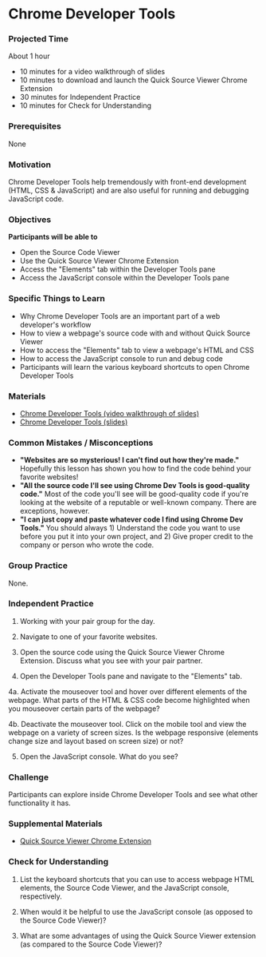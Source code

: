 # Chrome Developer Tools

### Projected Time

About 1 hour

- 10 minutes for a video walkthrough of slides
- 10 minutes to download and launch the Quick Source Viewer Chrome Extension
- 30 minutes for Independent Practice
- 10 minutes for Check for Understanding

### Prerequisites

None

### Motivation

Chrome Developer Tools help tremendously with front-end development (HTML, CSS & JavaScript) and are also useful for running and debugging JavaScript code.

### Objectives

**Participants will be able to**

- Open the Source Code Viewer
- Use the Quick Source Viewer Chrome Extension
- Access the "Elements" tab within the Developer Tools pane
- Access the JavaScript console within the Developer Tools pane

### Specific Things to Learn

- Why Chrome Developer Tools are an important part of a web developer's workflow
- How to view a webpage's source code with and without Quick Source Viewer
- How to access the "Elements" tab to view a webpage's HTML and CSS
- How to access the JavaScript console to run and debug code
- Participants will learn the various keyboard shortcuts to open Chrome Developer Tools

### Materials

- [Chrome Developer Tools (video walkthrough of slides)](https://drive.google.com/file/d/1LV6lOI0MRKUVSaDlSipiy6JX8EtEaYjH/view?usp=sharing)
- [Chrome Developer Tools (slides)](https://docs.google.com/presentation/d/1z8aIzOxV5L-zW3MZmZhX67DgyLq_4ErO4yTS4CIp7R0/edit?usp=sharing)

### Common Mistakes / Misconceptions

- **"Websites are so mysterious! I can't find out how they're made."** Hopefully this lesson has shown you how to find the code behind your favorite websites!
- **"All the source code I'll see using Chrome Dev Tools is good-quality code."** Most of the code you'll see will be good-quality code if you're looking at the website of a reputable or well-known company. There are exceptions, however.
- **"I can just copy and paste whatever code I find using Chrome Dev Tools."** You should always 1) Understand the code you want to use before you put it into your own project, and 2) Give proper credit to the company or person who wrote the code.


### Group Practice

None.

### Independent Practice

1. Working with your pair group for the day.

2. Navigate to one of your favorite websites.

3. Open the source code using the Quick Source Viewer Chrome Extension. Discuss what you see with your pair partner.

4. Open the Developer Tools pane and navigate to the "Elements" tab.

4a. Activate the mouseover tool and hover over different elements of the webpage. What parts of the HTML & CSS code become highlighted when you mouseover certain parts of the webpage?

4b. Deactivate the mouseover tool. Click on the mobile tool and view the webpage on a variety of screen sizes. Is the webpage responsive (elements change size and layout based on screen size) or not?

5. Open the JavaScript console. What do you see?

### Challenge

Participants can explore inside Chrome Developer Tools and see what other functionality it has.

### Supplemental Materials

- [Quick Source Viewer Chrome Extension](https://chrome.google.com/webstore/detail/quick-source-viewer/cfmcghennfbpmhemnnfjhkdmnbidpanb?hl=en-US)

### Check for Understanding

1. List the keyboard shortcuts that you can use to access webpage HTML elements, the Source Code Viewer, and the JavaScript console, respectively.

2. When would it be helpful to use the JavaScript console (as opposed to the Source Code Viewer)?

3. What are some advantages of using the Quick Source Viewer extension (as compared to the Source Code Viewer)?
